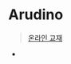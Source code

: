 # Arudino

> [온라인 교재](https://codingrun.com/category/%EC%95%84%EB%91%90%EC%9D%B4%EB%85%B8/%EA%B8%B0%EC%B4%88%20%EA%B0%9C%EB%85%90?page=2) 

*  